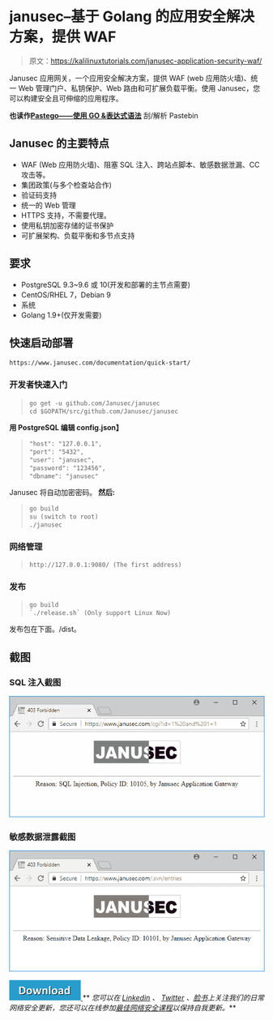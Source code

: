 # janusec–基于 Golang 的应用安全解决方案，提供 WAF

> 原文：<https://kalilinuxtutorials.com/janusec-application-security-waf/>

Janusec 应用网关，一个应用安全解决方案，提供 WAF (web 应用防火墙)、统一 Web 管理门户、私钥保护、Web 路由和可扩展负载平衡。使用 Janusec，您可以构建安全且可伸缩的应用程序。

**也读作[Pastego——使用 GO &表达式语法](https://kalilinuxtutorials.com/pastego-scrape-parse-pastebin/)** 刮/解析 Pastebin

## **Janusec 的主要特点**

*   WAF (Web 应用防火墙)、阻塞 SQL 注入、跨站点脚本、敏感数据泄漏、CC 攻击等。
*   集团政策(与多个检查站合作)
*   验证码支持
*   统一的 Web 管理
*   HTTPS 支持，不需要代理。
*   使用私钥加密存储的证书保护
*   可扩展架构、负载平衡和多节点支持

## **要求**

*   PostgreSQL 9.3~9.6 或 10(开发和部署的主节点需要)
*   CentOS/RHEL 7，Debian 9
*   系统
*   Golang 1.9+(仅开发需要)

## **快速启动部署**

```
https://www.janusec.com/documentation/quick-start/
```

### **开发者快速入门**

> ```
> go get -u github.com/Janusec/janusec
> cd $GOPATH/src/github.com/Janusec/janusec
> ```

**用 PostgreSQL 编辑 config.json】**

> ```
> "host": "127.0.0.1",
> "port": "5432",
> "user": "janusec",
> "password": "123456",
> "dbname": "janusec"
> ```

Janusec 将自动加密密码。
**然后:**

> ```
> go build
> su (switch to root)
> ./janusec
> ```

### **网络管理**

> ```
> http://127.0.0.1:9080/ (The first address)
> ```

### **发布**

> ```
> go build
> `./release.sh` (Only support Linux Now)
> ```

发布包在下面。/dist。

## **截图**

### **SQL 注入截图**

![](img/80974a90d3f8c6b41e821026d68733ce.png)

### **敏感数据泄露截图**

![](img/11c830c22b8830ee12e070df587ce696.png)

[![](img/d861a9096555aeb1980fc054015933d7.png) ](https://github.com/Janusec/janusec) ** *您可以在 [Linkedin](https://www.linkedin.com/company/gbhackers/) 、 [Twitter](https://twitter.com/GbhackerOn) 、[脸书](https://www.facebook.com/gbhackersadmin)上关注我们的日常网络安全更新，您还可以在线参加[最佳网络安全课程](https://ethicalhackersacademy.com/)以保持自我更新。***